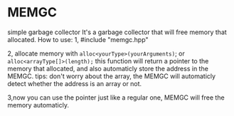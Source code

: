 # MEMGC
simple garbage collector
It's a garbage collector that will free memory that allocated.
How to use:
1, #include "memgc.hpp"

2, allocate memory with ```alloc<yourType>(yourArguments)```;
or
```alloc<arrayType[]>(length);```
this function will return a pointer to the memory that allocated, and also automaticly store the address in the MEMGC.
tips: don't worry about the array, the MEMGC will automaticly detect whether the address is an array or not.

3,now you can use the pointer just like a regular one, MEMGC will free the memory automaticly.
